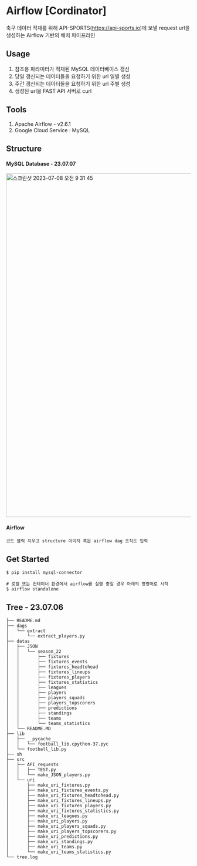 # Airflow [Cordinator]
 축구 데이터 적재를 위해 API-SPORTS(https://api-sports.io)에 보낼 request url을 생성하는 Airflow 기반의 배치 파이프라인


## Usage
 1. 참조용 파라미터가 적재된 MySQL 데이터베이스 갱신
 2. 당일 갱신되는 데이터들을 요청하기 위한 url 일별 생성
 3. 주간 갱신되는 데이터들을 요청하기 위한 url 주별 생성
 4. 생성된 url을 FAST API 서버로 curl
 
## Tools
 1. Apache Airflow - v2.6.1
 2. Google Cloud Service : MySQL 

## Structure
#### MySQL Database - 23.07.07
<img width="936" alt="스크린샷 2023-07-08 오전 9 31 45" src="https://github.com/IamScout/airflow-cordinator-/assets/130134750/ffd30525-2fb5-4914-8bae-7e9181334435">

#### Airflow
```
코드 블럭 지우고 structure 이미지 혹은 airflow dag 조직도 입력
```
 
## Get Started
```
$ pip install mysql-connector
```
``` 
# 로컬 또는 컨테이너 환경에서 airflow를 실행 중일 경우 아래의 명령어로 시작
$ airflow standalone
```

## Tree - 23.07.06
```
├── README.md
├── dags
│   └── extract
│       └── extract_players.py
├── datas
│   ├── JSON
│   │   └── season_22
│   │       ├── fixtures
│   │       ├── fixtures_events
│   │       ├── fixtures_headtohead
│   │       ├── fixtures_lineups
│   │       ├── fixtures_players
│   │       ├── fixtures_statistics
│   │       ├── leagues
│   │       ├── players
│   │       ├── players_squads
│   │       ├── players_topscorers
│   │       ├── predictions
│   │       ├── standings
│   │       ├── teams
│   │       └── teams_statistics
│   └── README.MD
├── lib
│   ├── __pycache__
│   │   └── football_lib.cpython-37.pyc
│   └── football_lib.py
├── sh
├── src
│   ├── API_requests
│   │   ├── TEST.py
│   │   └── make_JSON_players.py
│   └── uri
│       ├── make_uri_fixtures.py
│       ├── make_uri_fixtures_events.py
│       ├── make_uri_fixtures_headtohead.py
│       ├── make_uri_fixtures_lineups.py
│       ├── make_uri_fixtures_players.py
│       ├── make_uri_fixtures_statistics.py
│       ├── make_uri_leagues.py
│       ├── make_uri_players.py
│       ├── make_uri_players_squads.py
│       ├── make_uri_players_topscorers.py
│       ├── make_uri_predictions.py
│       ├── make_uri_standings.py
│       ├── make_uri_teams.py
│       └── make_uri_teams_statistics.py
└── tree.log

```
